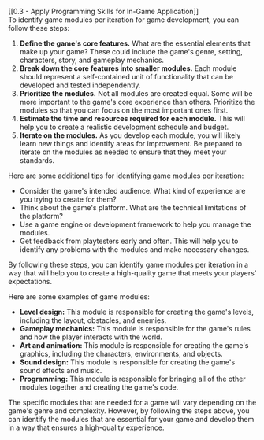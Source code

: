 [[0.3 - Apply Programming Skills for In-Game Application]]  
To identify game modules per iteration for game development, you can follow these steps:

1. **Define the game's core features.** What are the essential elements that make up your game? These could include the game's genre, setting, characters, story, and gameplay mechanics.
2. **Break down the core features into smaller modules.** Each module should represent a self-contained unit of functionality that can be developed and tested independently.
3. **Prioritize the modules.** Not all modules are created equal. Some will be more important to the game's core experience than others. Prioritize the modules so that you can focus on the most important ones first.
4. **Estimate the time and resources required for each module.** This will help you to create a realistic development schedule and budget.
5. **Iterate on the modules.** As you develop each module, you will likely learn new things and identify areas for improvement. Be prepared to iterate on the modules as needed to ensure that they meet your standards.

Here are some additional tips for identifying game modules per iteration:

- Consider the game's intended audience. What kind of experience are you trying to create for them?
- Think about the game's platform. What are the technical limitations of the platform?
- Use a game engine or development framework to help you manage the modules.
- Get feedback from playtesters early and often. This will help you to identify any problems with the modules and make necessary changes.

By following these steps, you can identify game modules per iteration in a way that will help you to create a high-quality game that meets your players' expectations.

Here are some examples of game modules:

- **Level design:** This module is responsible for creating the game's levels, including the layout, obstacles, and enemies.
- **Gameplay mechanics:** This module is responsible for the game's rules and how the player interacts with the world.
- **Art and animation:** This module is responsible for creating the game's graphics, including the characters, environments, and objects.
- **Sound design:** This module is responsible for creating the game's sound effects and music.
- **Programming:** This module is responsible for bringing all of the other modules together and creating the game's code.

The specific modules that are needed for a game will vary depending on the game's genre and complexity. However, by following the steps above, you can identify the modules that are essential for your game and develop them in a way that ensures a high-quality experience.